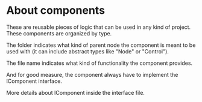 # About components

These are reusable pieces of logic that can be used in any kind of project.
These components are organized by type.

The folder indicates what kind of parent node the component is meant to be used with (it can include abstract
types like "Node" or "Control").

The file name indicates what kind of functionality the component provides.

And for good measure, the component always have to implement the IComponent interface.

More details about IComponent inside the interface file.

